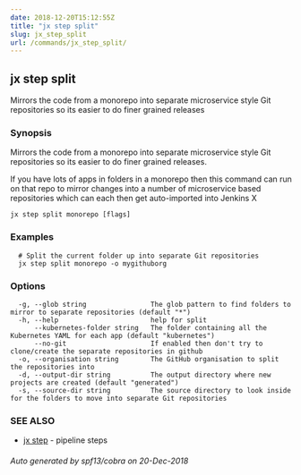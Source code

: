 ```yaml
---
date: 2018-12-20T15:12:55Z
title: "jx step split"
slug: jx_step_split
url: /commands/jx_step_split/
---
```

## jx step split

Mirrors the code from a monorepo into separate microservice style Git repositories so its easier to do finer grained releases

### Synopsis

Mirrors the code from a monorepo into separate microservice style Git repositories so its easier to do finer grained releases. 

If you have lots of apps in folders in a monorepo then this command can run on that repo to mirror changes into a number of microservice based repositories which can each then get auto-imported into Jenkins X

```
jx step split monorepo [flags]
```

### Examples

```
  # Split the current folder up into separate Git repositories
  jx step split monorepo -o mygithuborg
```

### Options

```
  -g, --glob string                The glob pattern to find folders to mirror to separate repositories (default "*")
  -h, --help                       help for split
      --kubernetes-folder string   The folder containing all the Kubernetes YAML for each app (default "kubernetes")
      --no-git                     If enabled then don't try to clone/create the separate repositories in github
  -o, --organisation string        The GitHub organisation to split the repositories into
  -d, --output-dir string          The output directory where new projects are created (default "generated")
  -s, --source-dir string          The source directory to look inside for the folders to move into separate Git repositories
```

### SEE ALSO

* [jx step](/commands/jx_step/)	 - pipeline steps

###### Auto generated by spf13/cobra on 20-Dec-2018
